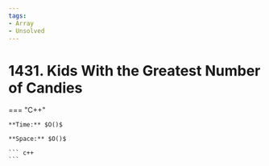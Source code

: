 ```yaml
---
tags:
- Array
- Unsolved
---
```



# 1431. Kids With the Greatest Number of Candies

=== "C++"

    **Time:** $O()$

    **Space:** $O()$

    ``` c++
    ```